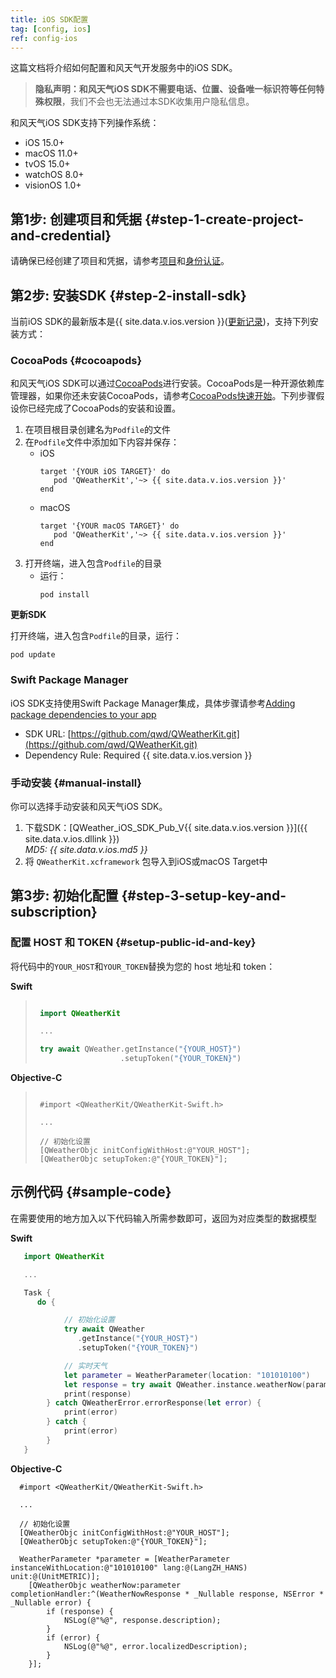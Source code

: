 ```yaml
---
title: iOS SDK配置
tag: [config, ios]
ref: config-ios
---
```


这篇文档将介绍如何配置和风天气开发服务中的iOS SDK。

> **隐私声明：**和风天气iOS SDK**不需要电话、位置、设备唯一标识符等任何特殊权限**，我们不会也无法通过本SDK收集用户隐私信息。

和风天气iOS SDK支持下列操作系统：
- iOS 15.0+
- macOS 11.0+
- tvOS 15.0+
- watchOS 8.0+
- visionOS 1.0+

## 第1步: 创建项目和凭据 {#step-1-create-project-and-credential}

请确保已经创建了项目和凭据，请参考[项目](/docs/configuration/project-and-key/)和[身份认证](/docs/authentication/)。

## 第2步: 安装SDK {#step-2-install-sdk}

当前iOS SDK的最新版本是{{ site.data.v.ios.version }}([更新记录](https://blog.qweather.com/release/sdk/))，支持下列安装方式：

### CocoaPods {#cocoapods}

和风天气iOS SDK可以通过[CocoaPods](https://cocoapods.org/)进行安装。CocoaPods是一种开源依赖库管理器，如果你还未安装CocoaPods，请参考[CocoaPods快速开始](https://guides.cocoapods.org/using/getting-started.html)。下列步骤假设你已经完成了CocoaPods的安装和设置。

1. 在项目根目录创建名为`Podfile`的文件
2. 在`Podfile`文件中添加如下内容并保存：
   - iOS
     ```
     target '{YOUR iOS TARGET}' do
        pod 'QWeatherKit','~> {{ site.data.v.ios.version }}'
     end
     ```
   - macOS
     ```
     target '{YOUR macOS TARGET}' do
        pod 'QWeatherKit','~> {{ site.data.v.ios.version }}'
     end
     ```
3. 打开终端，进入包含`Podfile`的目录
   - 运行：
      ```
      pod install
      ```

**更新SDK**

打开终端，进入包含`Podfile`的目录，运行：

```
pod update
```


### Swift Package Manager

iOS SDK支持使用Swift Package Manager集成，具体步骤请参考[Adding package dependencies to your app](https://developer.apple.com/documentation/xcode/adding-package-dependencies-to-your-app)

* SDK URL: [https://github.com/qwd/QWeatherKit.git](https://github.com/qwd/QWeatherKit.git)
* Dependency Rule: Required {{ site.data.v.ios.version }}

### 手动安装 {#manual-install}

你可以选择手动安装和风天气iOS SDK。

1. 下载SDK：[QWeather_iOS_SDK_Pub_V{{ site.data.v.ios.version }}]({{ site.data.v.ios.dllink }}) <br>*MD5: {{ site.data.v.ios.md5 }}*
2. 将 `QWeatherKit.xcframework` 包导入到iOS或macOS Target中


## 第3步: 初始化配置 {#step-3-setup-key-and-subscription}


### 配置 HOST 和 TOKEN {#setup-public-id-and-key}

将代码中的`YOUR_HOST`和`YOUR_TOKEN`替换为您的 host 地址和 token：

**Swift**
>
>```swift
>
>  import QWeatherKit
>
>  ...
>
>  try await QWeather.getInstance("{YOUR_HOST}")
>                    .setupToken("{YOUR_TOKEN}")
>
>```

**Objective-C**

>
>```objc
>
>  #import <QWeatherKit/QWeatherKit-Swift.h>
>
>  ...
>
>  // 初始化设置
>  [QWeatherObjc initConfigWithHost:@"YOUR_HOST"];
>  [QWeatherObjc setupToken:@"{YOUR_TOKEN}"];
>
>```

## 示例代码 {#sample-code}

在需要使用的地方加入以下代码输入所需参数即可，返回为对应类型的数据模型
  
**Swift**

```swift
   import QWeatherKit

   ...

   Task {
      do {

            // 初始化设置
            try await QWeather
               .getInstance("{YOUR_HOST}")
               .setupToken("{YOUR_TOKEN}")

            // 实时天气
            let parameter = WeatherParameter(location: "101010100")
            let response = try await QWeather.instance.weatherNow(parameter)
            print(response)
        } catch QWeatherError.errorResponse(let error) {
            print(error)
        } catch {
            print(error)
        }
   }

```        

**Objective-C**
```objc
  #import <QWeatherKit/QWeatherKit-Swift.h>

  ...

  // 初始化设置
  [QWeatherObjc initConfigWithHost:@"YOUR_HOST"];
  [QWeatherObjc setupToken:@"{YOUR_TOKEN}"];

  WeatherParameter *parameter = [WeatherParameter instanceWithLocation:@"101010100" lang:@(LangZH_HANS) unit:@(UnitMETRIC)];
    [QWeatherObjc weatherNow:parameter completionHandler:^(WeatherNowResponse * _Nullable response, NSError * _Nullable error) {
        if (response) {
            NSLog(@"%@", response.description);
        }
        if (error) {
            NSLog(@"%@", error.localizedDescription);
        }
    }];
```